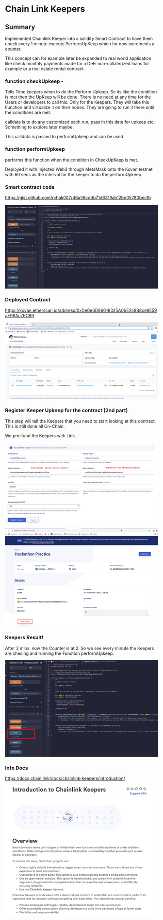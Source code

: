 # Chain Link Keepers



## Summary

Implemented Chainlink Keeper into a solidity Smart Contract to have them check every 1 minute execute PerformUpKeep which for now increments a counter.

This concept can for example later be expanded to real world application like check monthly payments made for a DeFi non-collaterized loans for example or a real estate rental contract. 



### function checkUpkeep -  

Tells Time keepers when to do the Perform Upkeep. So its like the condition is met then the UpKeep will be done. There is no need at any time for the Users or developers to call this. Only for the Keepers. They will take this Function and virtualize it on their nodes.  They are going to run it there until the conditions are met. 

calldata is to do any customized each run, pass in this date for upkeep etc. Something to explore later maybe.

This calldata is passed to performUpkeep and can be used. 

### function performUpkeep

performs this function when the condition in CheckUpKeep is met.



Deployed it with Injected Web3 through MetaMask onto the Kovan testnet with 60 secs as the interval for the keeper to do the performUpkeep.



### Smart contract code

https://gist.github.com/rchak007/46a36cddb71d6319ab12bd05780bec1b



![image-20211118222331255](Images/contract2.png)



### Deployed Contract

https://kovan.etherscan.io/address/0xDe0e6D96018325A06E2c888ce9559aE99Ac7EC99



![image-20211118222856340](Images/kovan1.png)



### Register Keeper Upkeep for the contract (2nd part)

This step will tell the Keepers that you need to start looking at this contract. This is still done all On-Chain.

We pre-fund the Keepers with Link. 

![image-20211118190209945](Images/UpKeepREgister.png)







![viewUpkeep](Images/viewUpkeep.png)







### Keepers Result!

After 2 mins. now the Counter is at 2. So we see every minute the Keepers are checing and running the Function performUpkeep.

![image-20211118190545621](Images/2minsRemixView.png)









### Info Docs

https://docs.chain.link/docs/chainlink-keepers/introduction/

![image-20211118211832414](Images/intro.png)
